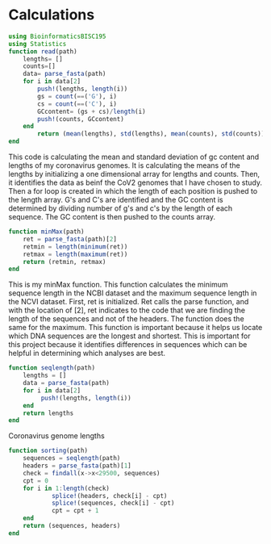 # Calculations

```julia 
using BioinformaticsBISC195
using Statistics
function read(path)
    lengths= []
    counts=[]
    data= parse_fasta(path)
    for i in data[2]
        push!(lengths, length(i))
        gs = count(==('G'), i)
        cs = count(==('C'), i)
        GCcontent= (gs + cs)/length(i)
        push!(counts, GCcontent)
    end
        return (mean(lengths), std(lengths), mean(counts), std(counts))
end
```
This code is calculating the mean and standard deviation of gc content and lengths of my coronavirus genomes.
It is calculating the means of the lengths by initializing a one dimensional array for lengths and counts.
Then, it identifies the data as beinf the CoV2 genomes that I have chosen to study.
Then a for loop is created in which the length of each position is pushed to the length array.
G's and C's are identified and the GC content is determined by dividing number of g's and c's by the length of each sequence.
The GC content is then pushed to the counts array.

```julia 
function minMax(path)
    ret = parse_fasta(path)[2]
    retmin = length(minimum(ret))
    retmax = length(maximum(ret))
    return (retmin, retmax)
end
```
This is my minMax function.
This function calculates the minimum sequence length in the NCBI dataset and the maximum sequence length in the NCVI dataset.
First, ret is initialized.
Ret calls the parse function, and with the location of [2], ret indicates to the code that we are finding the length of the sequences and not of the headers.
The function does the same for the maximum.
This function is important because it helps us locate which DNA sequences are the longest and shortest.
This is important for this project because it identifies differences in sequences which can be helpful in determining which analyses are best.

```julia 
function seqlength(path)
    lengths = []
    data = parse_fasta(path)
    for i in data[2]
         push!(lengths, length(i))
    end
    return lengths
end
```
Coronavirus genome lengths

```julia 
function sorting(path)
    sequences = seqlength(path)
    headers = parse_fasta(path)[1]
    check = findall(x->x<29500, sequences)
    cpt = 0
    for i in 1:length(check)
            splice!(headers, check[i] - cpt)
            splice!(sequences, check[i] - cpt)
            cpt = cpt + 1
    end
    return (sequences, headers)
end
```
    